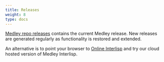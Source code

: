 ```yaml
---
title: Releases
weight: 8
type: docs
---
```


[Medley repo releases](https://github.com/interlisp/medley/releases) contains the current Medley release. New releases are generated regularly as functionality is restored and extended.

An alternative is to point your browser to [Online Interlisp](https://online.interlisp.org/) and try our cloud hosted version of Medley Interlisp.
